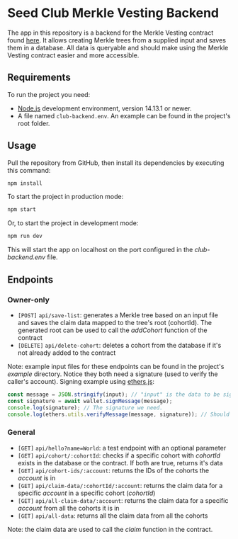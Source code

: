 # Seed Club Merkle Vesting Backend

The app in this repository is a backend for the Merkle Vesting contract found [here](https://github.com/agoraxyz/club-contracts). It allows creating Merkle trees from a supplied input and saves them in a database. All data is queryable and should make using the Merkle Vesting contract easier and more accessible.

## Requirements

To run the project you need:

- [Node.js](https://nodejs.org) development environment, version 14.13.1 or newer.
- A file named `club-backend.env`. An example can be found in the project's root folder.

## Usage

Pull the repository from GitHub, then install its dependencies by executing this command:

```bash
npm install
```

To start the project in production mode:

```bash
npm start
```

Or, to start the project in development mode:

```bash
npm run dev
```

This will start the app on localhost on the port configured in the _club-backend.env_ file.

## Endpoints

### Owner-only

- `[POST]` `api/save-list`: generates a Merkle tree based on an input file and saves the claim data mapped to the tree's root (cohortId). The generated root can be used to call the _addCohort_ function of the contract
- `[DELETE]` `api/delete-cohort`: deletes a cohort from the database if it's not already added to the contract

Note: example input files for these endpoints can be found in the project's _example_ directory. Notice they both need a signature (used to verify the caller's account). Signing example using [ethers.js](https://github.com/ethers-io/ethers.js/):

```ts
const message = JSON.stringify(input); // "input" is the data to be signed, i.e. the input list (in the case of save-list) or the cohort ID (in the case of delete-cohort).
const signature = await wallet.signMessage(message);
console.log(signature); // The signature we need.
console.log(ethers.utils.verifyMessage(message, signature)); // Should return the signer's address.
```

### General

- `[GET]` `api/hello?name=World`: a test endpoint with an optional parameter
- `[GET]` `api/cohort/:cohortId`: checks if a specific cohort with _cohortId_ exists in the database or the contract. If both are true, returns it's data
- `[GET]` `api/cohort-ids/:account`: returns the IDs of the cohorts the _account_ is in
- `[GET]` `api/claim-data/:cohortId/:account`: returns the claim data for a specific _account_ in a specific cohort (_cohortId_)
- `[GET]` `api/all-claim-data/:account`: returns the claim data for a specific _account_ from all the cohorts it is in
- `[GET]` `api/all-data`: returns all the claim data from all the cohorts

Note: the claim data are used to call the _claim_ function in the contract.

